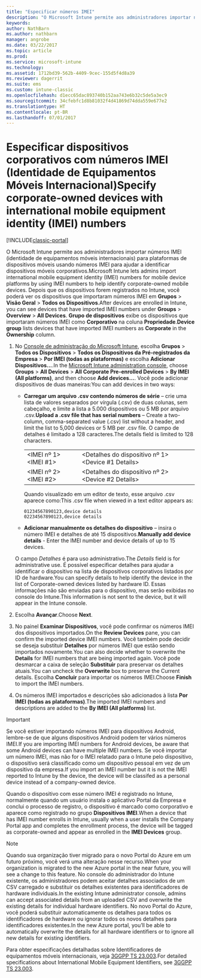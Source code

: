 ```yaml
---
title: "Especificar números IMEI"
description: "O Microsoft Intune permite aos administradores importar números IMEI para plataformas de dispositivos móveis para ajudar a identificar dispositivos móveis corporativos"
keywords: 
author: NathBarn
ms.author: nathbarn
manager: angrobe
ms.date: 03/22/2017
ms.topic: article
ms.prod: 
ms.service: microsoft-intune
ms.technology: 
ms.assetid: 1712bd39-562b-4409-9cec-155d5f4d8a39
ms.reviewer: dagerrit
ms.suite: ems
ms.custom: intune-classic
ms.openlocfilehash: d1ecc65dac893740b152aa743e6b32c5de5a3ec9
ms.sourcegitcommit: 34cfebfc1d8b81032f4d41869d74dda559e677e2
ms.translationtype: HT
ms.contentlocale: pt-BR
ms.lasthandoff: 07/01/2017
---
```

# <span data-ttu-id="6e062-103">Especificar dispositivos corporativos com números IMEI (Identidade de Equipamentos Móveis Internacional)</span><span class="sxs-lookup"><span data-stu-id="6e062-103">Specify corporate-owned devices with international mobile equipment identity (IMEI) numbers</span></span>
<a id="specify-corporate-owned-devices-with-international-mobile-equipment-identity-imei-numbers" class="xliff"></a>

[!INCLUDE[classic-portal](../includes/classic-portal.md)]

<span data-ttu-id="6e062-104">O Microsoft Intune permite aos administradores importar números IMEI (identidade de equipamentos móveis internacionais) para plataformas de dispositivos móveis usando números IMEI para ajudar a identificar dispositivos móveis corporativos.</span><span class="sxs-lookup"><span data-stu-id="6e062-104">Microsoft Intune lets admins import international mobile equipment identity (IMEI) numbers for mobile device platforms by using IMEI numbers to help identify corporate-owned mobile devices.</span></span> <span data-ttu-id="6e062-105">Depois que os dispositivos forem registrados no Intune, você poderá ver os dispositivos que importaram números IMEI em **Grupos** > **Visão Geral** > **Todos os Dispositivos**.</span><span class="sxs-lookup"><span data-stu-id="6e062-105">After devices are enrolled in Intune, you can see devices that have imported IMEI numbers under **Groups** > **Overview** > **All Devices**.</span></span> <span data-ttu-id="6e062-106">**Grupo de dispositivos** exibe os dispositivos que importaram números IMEI como **Corporativo** na coluna **Propriedade**.</span><span class="sxs-lookup"><span data-stu-id="6e062-106">**Device group** lists devices that have imported IMEI numbers as **Corporate** in the **Ownership** column.</span></span>

1. <span data-ttu-id="6e062-107">No [Console de administração do Microsoft Intune](https://manage.microsoft.com), escolha **Grupos** &gt; **Todos os Dispositivos** &gt; **Todos os Dispositivos da Pré-registrados da Empresa** &gt; **Por IMEI (todas as plataformas)** e escolha **Adicionar Dispositivos…**.</span><span class="sxs-lookup"><span data-stu-id="6e062-107">In the [Microsoft Intune administration console](https://manage.microsoft.com), choose **Groups** &gt; **All Devices** &gt; **All Corporate Pre-enrolled Devices** &gt; **By IMEI (All platforms)**, and then choose **Add devices…**.</span></span> <span data-ttu-id="6e062-108">Você pode adicionar dispositivos de duas maneiras:</span><span class="sxs-lookup"><span data-stu-id="6e062-108">You can add devices in two ways:</span></span>

    -   <span data-ttu-id="6e062-109">**Carregar um arquivo .csv contendo números de série** – crie uma lista de valores separados por vírgula (.csv) de duas colunas, sem cabeçalho, e limite a lista a 5.000 dispositivos ou 5 MB por arquivo .csv.</span><span class="sxs-lookup"><span data-stu-id="6e062-109">**Upload a .csv file that has serial numbers** – Create a two-column, comma-separated value (.csv) list without a header, and limit the list to 5,000 devices or 5 MB per .csv file.</span></span> <span data-ttu-id="6e062-110">O campo de detalhes é limitado a 128 caracteres.</span><span class="sxs-lookup"><span data-stu-id="6e062-110">The details field is limited to 128 characters.</span></span> 

        |||
        |-|-|
        |<span data-ttu-id="6e062-111">&lt;IMEI nº 1&gt;</span><span class="sxs-lookup"><span data-stu-id="6e062-111">&lt;IMEI #1&gt;</span></span>|<span data-ttu-id="6e062-112">&lt;Detalhes do dispositivo nº 1&gt;</span><span class="sxs-lookup"><span data-stu-id="6e062-112">&lt;Device #1 Details&gt;</span></span>|
        |<span data-ttu-id="6e062-113">&lt;IMEI nº 2&gt;</span><span class="sxs-lookup"><span data-stu-id="6e062-113">&lt;IMEI #2&gt;</span></span>|<span data-ttu-id="6e062-114">&lt;Detalhes do dispositivo nº 2&gt;</span><span class="sxs-lookup"><span data-stu-id="6e062-114">&lt;Device #2 Details&gt;</span></span>|
        <span data-ttu-id="6e062-115">Quando visualizado em um editor de texto, esse arquivo .csv aparece como:</span><span class="sxs-lookup"><span data-stu-id="6e062-115">This .csv file when viewed in a text editor appears as:</span></span>

        ```
        01234567890123,device details
        02234567890123,device details
        ```

    -   <span data-ttu-id="6e062-116">**Adicionar manualmente os detalhes do dispositivo** – insira o número IMEI e detalhes de até 15 dispositivos.</span><span class="sxs-lookup"><span data-stu-id="6e062-116">**Manually add device details** - Enter the IMEI number and device details of up to 15 devices.</span></span>

   <span data-ttu-id="6e062-117">O campo *Detalhes* é para uso administrativo.</span><span class="sxs-lookup"><span data-stu-id="6e062-117">The *Details* field is for administrative use.</span></span> <span data-ttu-id="6e062-118">É possível especificar detalhes para ajudar a identificar o dispositivo na lista de dispositivos corporativos listados por ID de hardware.</span><span class="sxs-lookup"><span data-stu-id="6e062-118">You can specify details to help identify the device in the list of Corporate-owned devices listed by hardware ID.</span></span> <span data-ttu-id="6e062-119">Essas informações não são enviadas para o dispositivo, mas serão exibidas no console do Intune.</span><span class="sxs-lookup"><span data-stu-id="6e062-119">This information is not sent to the device, but it will appear in the Intune console.</span></span>

2.   <span data-ttu-id="6e062-120">Escolha **Avançar**.</span><span class="sxs-lookup"><span data-stu-id="6e062-120">Choose **Next**.</span></span>
3.  <span data-ttu-id="6e062-121">No painel **Examinar Dispositivos**, você pode confirmar os números IMEI dos dispositivos importados.</span><span class="sxs-lookup"><span data-stu-id="6e062-121">On the **Review Devices** pane, you can confirm the imported device IMEI numbers.</span></span> <span data-ttu-id="6e062-122">Você também pode decidir se deseja substituir **Detalhes** por números IMEI que estão sendo importados novamente.</span><span class="sxs-lookup"><span data-stu-id="6e062-122">You can also decide whether to overwrite the **Details** for IMEI numbers that are being imported again.</span></span> <span data-ttu-id="6e062-123">Você pode desmarcar a caixa de seleção **Substituir** para preservar os detalhes atuais.</span><span class="sxs-lookup"><span data-stu-id="6e062-123">You can uncheck the **Overwrite** box to preserve the Current details.</span></span> <span data-ttu-id="6e062-124">Escolha **Concluir** para importar os números IMEI.</span><span class="sxs-lookup"><span data-stu-id="6e062-124">Choose **Finish** to import the IMEI numbers.</span></span>
4.  <span data-ttu-id="6e062-125">Os números IMEI importados e descrições são adicionados à lista **Por IMEI (todas as plataformas)**.</span><span class="sxs-lookup"><span data-stu-id="6e062-125">The imported IMEI numbers and descriptions are added to the **By IMEI (All platforms)** list.</span></span>

> [!IMPORTANT]
> <span data-ttu-id="6e062-126">Se você estiver importando números IMEI para dispositivos Android, lembre-se de que alguns dispositivos Android podem ter vários números IMEI.</span><span class="sxs-lookup"><span data-stu-id="6e062-126">If you are importing IMEI numbers for Android devices, be aware that some Android devices can have multiple IMEI numbers.</span></span> <span data-ttu-id="6e062-127">Se você importar um número IMEI, mas não for o IMEI relatado para o Intune pelo dispositivo, o dispositivo será classificado como um dispositivo pessoal em vez de um dispositivo da empresa.</span><span class="sxs-lookup"><span data-stu-id="6e062-127">If you import an IMEI number but it is not the IMEI reported to Intune by the device, the device will be classifed as a personal device instead of a company-owned device.</span></span>

<span data-ttu-id="6e062-128">Quando o dispositivo com esse número IMEI é registrado no Intune, normalmente quando um usuário instala o aplicativo Portal da Empresa e conclui o processo de registro, o dispositivo é marcado como corporativo e aparece como registrado no grupo **Dispositivos IMEI**.</span><span class="sxs-lookup"><span data-stu-id="6e062-128">When a device that has IMEI number enrolls in Intune, usually when a user installs the Company Portal app and completes the enrollment process, the device will be tagged as corporate-owned and appear as enrolled in the **IMEI Devices** group.</span></span>

>[!NOTE]
> <span data-ttu-id="6e062-129">Quando sua organização tiver migrado para o novo Portal do Azure em um futuro próximo, você verá uma alteração nesse recurso.</span><span class="sxs-lookup"><span data-stu-id="6e062-129">When your organization is migrated to the new Azure portal in the near future, you will see a change to this feature.</span></span> <span data-ttu-id="6e062-130">No console do administrador do Intune existente, os administradores podem aceitar detalhes associados de um CSV carregado e substituir os detalhes existentes para identificadores de hardware individuais.</span><span class="sxs-lookup"><span data-stu-id="6e062-130">In the existing Intune administrator console, admins can accept associated details from an uploaded CSV and overwrite the existing details for individual hardware identifiers.</span></span> <span data-ttu-id="6e062-131">No novo Portal do Azure, você poderá substituir automaticamente os detalhes para todos os identificadores de hardware ou ignorar todos os novos detalhes para identificadores existentes.</span><span class="sxs-lookup"><span data-stu-id="6e062-131">In the new Azure portal, you’ll be able to automatically overwrite the details for all hardware identifiers or to ignore all new details for existing identifiers.</span></span>

<span data-ttu-id="6e062-132">Para obter especificações detalhadas sobre Identificadores de equipamentos móveis internacionais, veja [3GGPP TS 23.003](https://portal.3gpp.org/desktopmodules/Specifications/SpecificationDetails.aspx?specificationId=729).</span><span class="sxs-lookup"><span data-stu-id="6e062-132">For detailed specifications about International Mobile Equipment Identifiers, see [3GGPP TS 23.003](https://portal.3gpp.org/desktopmodules/Specifications/SpecificationDetails.aspx?specificationId=729).</span></span>
